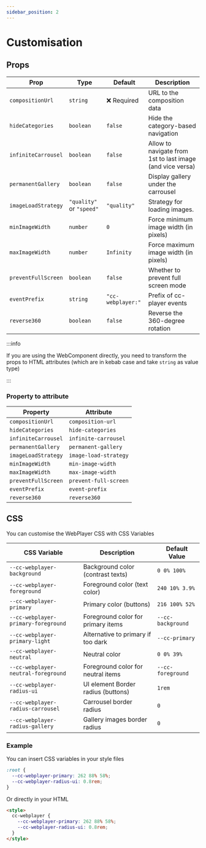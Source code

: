 ```yaml
---
sidebar_position: 2
---
```


# Customisation

## Props

| Prop                | Type                     | Default           | Description                                               |
| ------------------- | ------------------------ | ----------------- | --------------------------------------------------------- |
| `compositionUrl`    | `string`                 | ❌ Required       | URL to the composition data                               |
| `hideCategories`    | `boolean`                | `false`           | Hide the category-based navigation                        |
| `infiniteCarrousel` | `boolean`                | `false`           | Allow to navigate from 1st to last image (and vice versa) |
| `permanentGallery`  | `boolean`                | `false`           | Display gallery under the carrousel                       |
| `imageLoadStrategy` | `"quality"` or `"speed"` | `"quality"`       | Strategy for loading images.                              |
| `minImageWidth`     | `number`                 | `0`               | Force minimum image width (in pixels)                     |
| `maxImageWidth`     | `number`                 | `Infinity`        | Force maximum image width (in pixels)                     |
| `preventFullScreen` | `boolean`                | `false`           | Whether to prevent full screen mode                       |
| `eventPrefix`       | `string`                 | `"cc-webplayer:"` | Prefix of cc-player events                                |
| `reverse360`        | `boolean`                | `false`           | Reverse the 360-degree rotation                           |

:::info

If you are using the WebComponent directly, you need to transform the props to HTML attributes (which are in kebab case and take `string` as value type)

:::

### Property to attribute

| Property            | Attribute             |
| ------------------- | --------------------- |
| `compositionUrl`    | `composition-url`     |
| `hideCategories`    | `hide-categories`     |
| `infiniteCarrousel` | `infinite-carrousel`  |
| `permanentGallery`  | `permanent-gallery`   |
| `imageLoadStrategy` | `image-load-strategy` |
| `minImageWidth`     | `min-image-width`     |
| `maxImageWidth`     | `max-image-width`     |
| `preventFullScreen` | `prevent-full-screen` |
| `eventPrefix`       | `event-prefix`        |
| `reverse360`        | `reverse360`          |

## CSS

You can customise the WebPlayer CSS with CSS Variables

| CSS Variable                        | Description                        | Default Value     |
| ----------------------------------- | ---------------------------------- | ----------------- |
| `--cc-webplayer-background`         | Background color (contrast texts)  | `0 0% 100%`       |
| `--cc-webplayer-foreground`         | Foreground color (text color)      | `240 10% 3.9%`    |
| `--cc-webplayer-primary`            | Primary color (buttons)            | `216 100% 52%`    |
| `--cc-webplayer-primary-foreground` | Foreground color for primary items | `--cc-background` |
| `--cc-webplayer-primary-light`      | Alternative to primary if too dark | `--cc-primary`    |
| `--cc-webplayer-neutral`            | Neutral color                      | `0 0% 39%`        |
| `--cc-webplayer-neutral-foreground` | Foreground color for neutral items | `--cc-foreground` |
| `--cc-webplayer-radius-ui`          | UI element Border radius (buttons) | `1rem`            |
| `--cc-webplayer-radius-carrousel`   | Carrousel border radius            | `0`               |
| `--cc-webplayer-radius-gallery`     | Gallery images border radius       | `0`               |

### Example

You can insert CSS variables in your style files

```css title="index.css"
:root {
  --cc-webplayer-primary: 262 88% 58%;
  --cc-webplayer-radius-ui: 0.8rem;
}
```

Or directly in your HTML

```html title="index.html"
<style>
  cc-webplayer {
    --cc-webplayer-primary: 262 88% 58%;
    --cc-webplayer-radius-ui: 0.8rem;
  }
</style>
```
